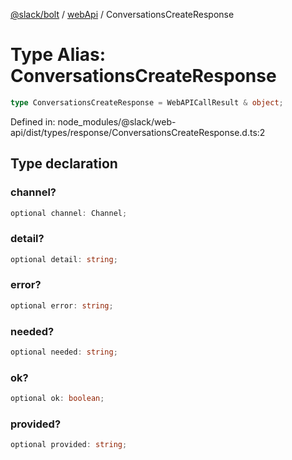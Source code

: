 [@slack/bolt](../../../../index.md) / [webApi](../index.md) / ConversationsCreateResponse

# Type Alias: ConversationsCreateResponse

```ts
type ConversationsCreateResponse = WebAPICallResult & object;
```

Defined in: node\_modules/@slack/web-api/dist/types/response/ConversationsCreateResponse.d.ts:2

## Type declaration

### channel?

```ts
optional channel: Channel;
```

### detail?

```ts
optional detail: string;
```

### error?

```ts
optional error: string;
```

### needed?

```ts
optional needed: string;
```

### ok?

```ts
optional ok: boolean;
```

### provided?

```ts
optional provided: string;
```
